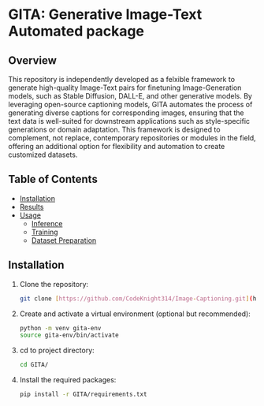 # GITA: Generative Image-Text Automated package
## Overview
This repository is independently developed as a felxible framework to generate high-quality Image-Text pairs for finetuning Image-Generation models, such as Stable Diffusion, DALL-E, and other generative models. By leveraging open-source captioning models, GITA automates the process of generating diverse captions for corresponding images, ensuring that the text data is well-suited for downstream applications such as style-specific generations or domain adaptation. This framework is designed to complement, not replace, contemporary repositories or modules in the field, offering an additional option for flexibility and automation to create customized datasets.

## Table of Contents
- [Installation](#installation)
- [Results](#results)
- [Usage](#usage)
  - [Inference](#inference)
  - [Training](#training)
  - [Dataset Preparation](#dataset-preparation)

## Installation
1. Clone the repository:
    ```bash
    git clone [https://github.com/CodeKnight314/Image-Captioning.git](https://github.com/CodeKnight314/GITA.git)
    ```

2. Create and activate a virtual environment (optional but recommended):
    ```bash
    python -m venv gita-env
    source gita-env/bin/activate
    ```

3. cd to project directory: 
    ```bash 
    cd GITA/
    ```

4. Install the required packages:
    ```bash
    pip install -r GITA/requirements.txt
    ```
